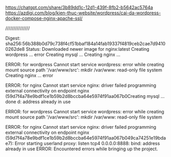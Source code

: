 https://chatgpt.com/share/3b89dd1c-12d1-439f-8fb2-b5642ac5764a
https://azdigi.com/blog/kien-thuc-website/wordpress/cai-da-wordpress-docker-compose-nginx-apache-ssl/

///////////////

Digest: sha256:56b388b0d79c738f4cf51bbaf184a14fab19337f4819ceb2cae7d94100262de8
Status: Downloaded newer image for nginx:latest
Creating wordpress ... error
Creating mysql     ... 
Creating nginx     ... 

ERROR: for wordpress  Cannot start service wordpress: error while creating mount source path '/var/www/src': mkdir /var/www: read-only file system
Creating nginx     ... error

ERROR: for nginx  Cannot start service nginx: driver failed programming external connectivity on endpoint nginx (59d7f4a78e9bdf1ce1b59b2d8bccba64e5974f91aa067b0Creating mysql     ... done
d: address already in use

ERROR: for wordpress  Cannot start service wordpress: error while creating mount source path '/var/www/src': mkdir /var/www: read-only file system

ERROR: for nginx  Cannot start service nginx: driver failed programming external connectivity on endpoint nginx (59d7f4a78e9bdf1ce1b59b2d8bccba64e5974f91aa067b049ca74251e19bdae7): Error starting userland proxy: listen tcp4 0.0.0.0:8888: bind: address already in use
ERROR: Encountered errors while bringing up the project.
